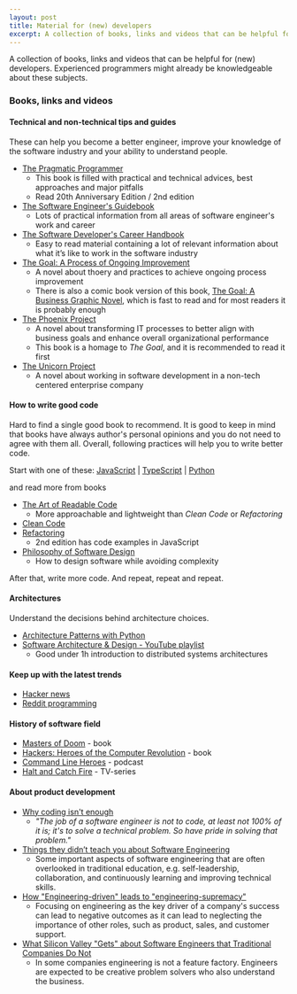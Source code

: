 ```yaml
---
layout: post
title: Material for (new) developers
excerpt: A collection of books, links and videos that can be helpful for (new) developers. Experienced programmers might already be knowledgeable about these subjects.
---
```


A collection of books, links and videos that can be helpful for (new) developers. Experienced programmers might already be knowledgeable about these subjects.

### Books, links and videos

#### Technical and non-technical tips and guides

These can help you become a better engineer, improve your knowledge of the software industry and your ability to understand people.

* [The Pragmatic Programmer](https://www.goodreads.com/book/show/4099.The_Pragmatic_Programmer)
  * This book is filled with practical and technical advices, best approaches and major pitfalls
  * Read 20th Anniversary Edition / 2nd edition
* [The Software Engineer's Guidebook](https://www.goodreads.com/book/show/201545491-the-software-engineer-s-guidebook)
  * Lots of practical information from all areas of software engineer's work and career
* [The Software Developer's Career Handbook](https://www.goodreads.com/book/show/64661326-the-software-developer-s-career-handbook)
  * Easy to read material containing a lot of relevant information about what it’s like to work in the software industry
* [The Goal: A Process of Ongoing Improvement](https://www.goodreads.com/book/show/113934.The_Goal)
  * A novel about thoery and practices to achieve ongoing process improvement
  * There is also a comic book version of this book, [The Goal: A Business Graphic Novel](https://www.goodreads.com/book/show/35528537-the-goal), which is fast to read and for most readers it is probably enough
* [The Phoenix Project](https://www.goodreads.com/book/show/17255186-the-phoenix-project)
  * A novel about transforming IT processes to better align with business goals and enhance overall organizational performance
  * This book is a homage to _The Goal_, and it is recommended to read it first
* [The Unicorn Project](https://www.goodreads.com/book/show/44333183-the-unicorn-project)
  * A novel about working in software development in a non-tech centered enterprise company

#### How to write good code

Hard to find a single good book to recommend. It is good to keep in mind that books have always author's personal opinions and you do not need to agree with them all. Overall, following practices will help you to write better code.

Start with one of these:
[JavaScript](https://github.com/ryanmcdermott/clean-code-javascript) | [TypeScript](https://github.com/labs42io/clean-code-typescript) | [Python](https://github.com/zedr/clean-code-python)

and read more from books

* [The Art of Readable Code](https://www.goodreads.com/book/show/8677004-the-art-of-readable-code)
  * More approachable and lightweight than _Clean Code_ or _Refactoring_
* [Clean Code](https://www.goodreads.com/book/show/3735293-clean-code)
* [Refactoring](https://www.goodreads.com/book/show/44936.Refactoring)
  * 2nd edition has code examples in JavaScript
* [Philosophy of Software Design](https://www.goodreads.com/book/show/39996759-philosophy-of-software-design)
  * How to design software while avoiding complexity

After that, write more code. And repeat, repeat and repeat.

#### Architectures

Understand the decisions behind architecture choices.

* [Architecture Patterns with Python](https://www.goodreads.com/book/show/50083115-architecture-patterns-with-python)
* [Software Architecture & Design - YouTube playlist](https://www.youtube.com/playlist?list=PL4JxLacgYgqTgS8qQPC17fM-NWMTr5GW6)
  * Good under 1h introduction to distributed systems architectures

#### Keep up with the latest trends

* [Hacker news](https://news.ycombinator.com/)
* [Reddit programming](http://old.reddit.com/r/programming)

#### History of software field

* [Masters of Doom](https://www.goodreads.com/book/show/222146.Masters_of_Doom) - book
* [Hackers: Heroes of the Computer Revolution](https://www.goodreads.com/book/show/56829.Hackers) - book
* [Command Line Heroes](https://www.redhat.com/en/command-line-heroes) - podcast
* [Halt and Catch Fire](https://www.imdb.com/title/tt2543312/) - TV-series

#### About product development

* [Why coding isn't enough](https://www.youtube.com/watch?v=yzhnRt6ZDKM)
  * _"The job of a software engineer is not to code, at least not 100% of it is; it's to solve a technical problem. So have pride in solving that problem."_
* [Things they didn’t teach you about Software Engineering](https://vadimkravcenko.com/shorts/things-they-didnt-teach-you/)
  * Some important aspects of software engineering that are often overlooked in traditional education, e.g. self-leadership, collaboration, and continuously learning and improving technical skills.
* [How "Engineering-driven" leads to "engineering-supremacy"](https://charity.wtf/2022/01/20/how-engineering-driven-leads-to-engineering-supremacy/)
    * Focusing on engineering as the key driver of a company's success can lead to negative outcomes as it can lead to neglecting the importance of other roles, such as product, sales, and customer support.
* [What Silicon Valley "Gets" about Software Engineers that Traditional Companies Do Not](https://blog.pragmaticengineer.com/what-silicon-valley-gets-right-on-software-engineers/)
  * In some companies engineering is not a feature factory. Engineers are expected to be creative problem solvers who also understand the business.
